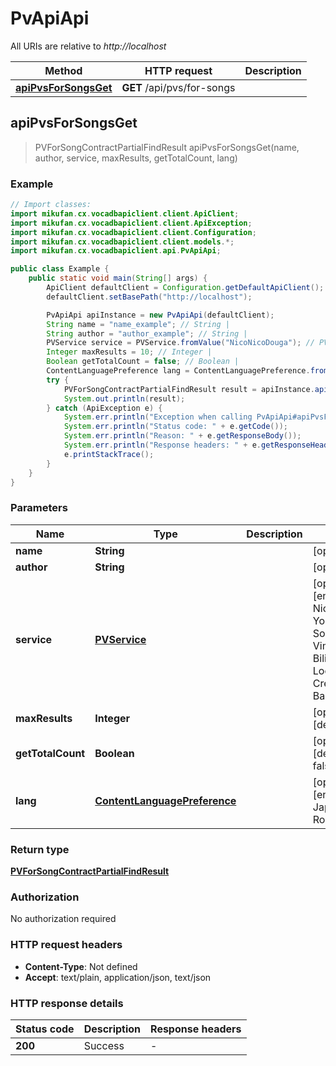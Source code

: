 # PvApiApi

All URIs are relative to *http://localhost*

Method | HTTP request | Description
------------- | ------------- | -------------
[**apiPvsForSongsGet**](PvApiApi.md#apiPvsForSongsGet) | **GET** /api/pvs/for-songs | 



## apiPvsForSongsGet

> PVForSongContractPartialFindResult apiPvsForSongsGet(name, author, service, maxResults, getTotalCount, lang)



### Example

```java
// Import classes:
import mikufan.cx.vocadbapiclient.client.ApiClient;
import mikufan.cx.vocadbapiclient.client.ApiException;
import mikufan.cx.vocadbapiclient.client.Configuration;
import mikufan.cx.vocadbapiclient.client.models.*;
import mikufan.cx.vocadbapiclient.api.PvApiApi;

public class Example {
    public static void main(String[] args) {
        ApiClient defaultClient = Configuration.getDefaultApiClient();
        defaultClient.setBasePath("http://localhost");

        PvApiApi apiInstance = new PvApiApi(defaultClient);
        String name = "name_example"; // String | 
        String author = "author_example"; // String | 
        PVService service = PVService.fromValue("NicoNicoDouga"); // PVService | 
        Integer maxResults = 10; // Integer | 
        Boolean getTotalCount = false; // Boolean | 
        ContentLanguagePreference lang = ContentLanguagePreference.fromValue("Default"); // ContentLanguagePreference | 
        try {
            PVForSongContractPartialFindResult result = apiInstance.apiPvsForSongsGet(name, author, service, maxResults, getTotalCount, lang);
            System.out.println(result);
        } catch (ApiException e) {
            System.err.println("Exception when calling PvApiApi#apiPvsForSongsGet");
            System.err.println("Status code: " + e.getCode());
            System.err.println("Reason: " + e.getResponseBody());
            System.err.println("Response headers: " + e.getResponseHeaders());
            e.printStackTrace();
        }
    }
}
```

### Parameters


Name | Type | Description  | Notes
------------- | ------------- | ------------- | -------------
 **name** | **String**|  | [optional]
 **author** | **String**|  | [optional]
 **service** | [**PVService**](.md)|  | [optional] [enum: NicoNicoDouga, Youtube, SoundCloud, Vimeo, Piapro, Bilibili, File, LocalFile, Creofuga, Bandcamp]
 **maxResults** | **Integer**|  | [optional] [default to 10]
 **getTotalCount** | **Boolean**|  | [optional] [default to false]
 **lang** | [**ContentLanguagePreference**](.md)|  | [optional] [enum: Default, Japanese, Romaji, English]

### Return type

[**PVForSongContractPartialFindResult**](PVForSongContractPartialFindResult.md)

### Authorization

No authorization required

### HTTP request headers

- **Content-Type**: Not defined
- **Accept**: text/plain, application/json, text/json


### HTTP response details
| Status code | Description | Response headers |
|-------------|-------------|------------------|
| **200** | Success |  -  |

